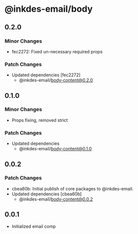# @inkdes-email/body

## 0.2.0

### Minor Changes

- fec2272: Fixed un-necessary required props

### Patch Changes

- Updated dependencies [fec2272]
  - @inkdes-email/body-content@0.2.0

## 0.1.0

### Minor Changes

- Props fixing, removed strict

### Patch Changes

- Updated dependencies
  - @inkdes-email/body-content@0.1.0

## 0.0.2

### Patch Changes

- cbea60b: Initial publish of core packages to @inkdes-email.
- Updated dependencies [cbea60b]
  - @inkdes-email/body-content@0.0.2

## 0.0.1

- Initialized email comp
